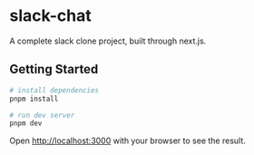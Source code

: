 # slack-chat

A complete slack clone project, built through next.js.

## Getting Started

```bash
# install dependencies
pnpm install
```

```bash
# run dev server
pnpm dev
```

Open [http://localhost:3000](http://localhost:3000) with your browser to see the result.
